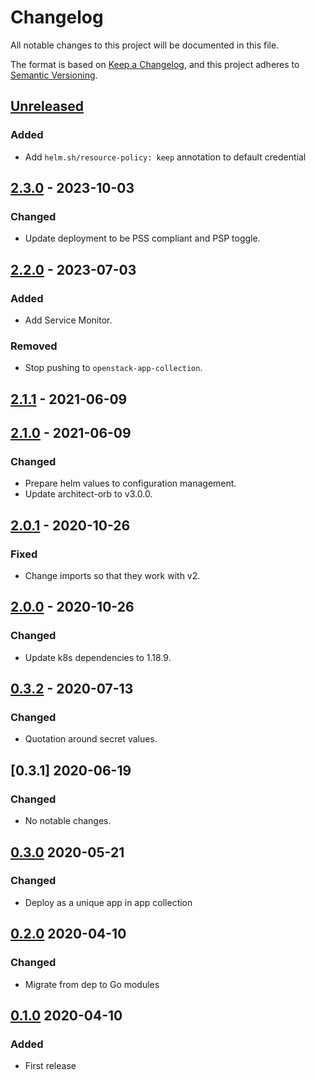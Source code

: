 # Changelog

All notable changes to this project will be documented in this file.

The format is based on [Keep a Changelog](https://keepachangelog.com/en/1.0.0/),
and this project adheres to [Semantic Versioning](https://semver.org/spec/v2.0.0.html).

## [Unreleased]

### Added

- Add `helm.sh/resource-policy: keep` annotation to default credential

## [2.3.0] - 2023-10-03

### Changed

- Update deployment to be PSS compliant and PSP toggle.

## [2.2.0] - 2023-07-03

### Added

- Add Service Monitor.

### Removed

- Stop pushing to `openstack-app-collection`.

## [2.1.1] - 2021-06-09

## [2.1.0] - 2021-06-09

### Changed

- Prepare helm values to configuration management.
- Update architect-orb to v3.0.0.

## [2.0.1] - 2020-10-26

### Fixed

- Change imports so that they work with v2.

## [2.0.0] - 2020-10-26

### Changed

- Update k8s dependencies to 1.18.9.

## [0.3.2] - 2020-07-13

### Changed

- Quotation around secret values.

## [0.3.1] 2020-06-19

### Changed

- No notable changes.



## [0.3.0] 2020-05-21

### Changed

- Deploy as a unique app in app collection



## [0.2.0] 2020-04-10

### Changed

- Migrate from dep to Go modules



## [0.1.0] 2020-04-10

### Added

- First release



[Unreleased]: https://github.com/giantswarm/giantswarm/compare/v2.3.0...HEAD
[2.3.0]: https://github.com/giantswarm/giantswarm/compare/v2.2.0...v2.3.0
[2.2.0]: https://github.com/giantswarm/giantswarm/compare/v2.1.1...v2.2.0
[2.1.1]: https://github.com/giantswarm/credentiald/compare/v2.1.0...v2.1.1
[2.1.0]: https://github.com/giantswarm/credentiald/compare/v2.17.0...v2.1.0
[2.17.0]: https://github.com/giantswarm/credentiald/compare/v2.0.1...v2.17.0
[2.0.1]: https://github.com/giantswarm/credentiald/compare/v2.0.0...v2.0.1
[2.0.0]: https://github.com/giantswarm/credentiald/compare/v0.3.2...v2.0.0
[0.3.2]: https://github.com/giantswarm/credentiald/compare/v0.3.1...v0.3.2
[0.3.0]: https://github.com/giantswarm/credentiald/compare/v0.3.0...v0.3.1
[0.3.0]: https://github.com/giantswarm/credentiald/compare/v0.2.0...v0.3.0
[0.2.0]: https://github.com/giantswarm/credentiald/compare/v0.1.0...v0.2.0
[0.1.0]: https://github.com/giantswarm/credentiald/releases/tag/v0.1.0
